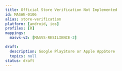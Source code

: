 ```yaml
---
title: Official Store Verification Not Implemented
id: MASWE-0106
alias: store-verification
platform: [android, ios]
profiles: [R]
mappings:
  masvs-v2: [MASVS-RESILIENCE-2]

draft:
  description: Google PlayStore or Apple AppStore
  topics: null
status: draft
---
```


